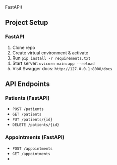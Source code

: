 FastAPI)

##  Project Setup

### FastAPI
1. Clone repo
2. Create virtual environment & activate
3. Run `pip install -r requirements.txt`
4. Start server: `uvicorn main:app --reload`
5. Visit Swagger docs: `http://127.0.0.1:8000/docs`

## API Endpoints

### Patients (FastAPI)
- `POST /patients`
- `GET /patients`
- `PUT /patients/{id}`
- `DELETE /patients/{id}`

### Appointments (FastAPI)
- `POST /appointments`
- `GET /appointments`
- 
